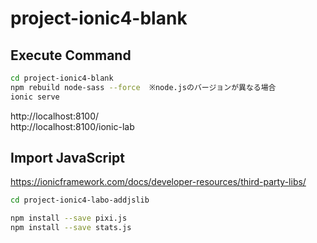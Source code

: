 # project-ionic4-blank

## Execute Command

``` bash
cd project-ionic4-blank
npm rebuild node-sass --force  ※node.jsのバージョンが異なる場合
ionic serve
```
http://localhost:8100/  
http://localhost:8100/ionic-lab


## Import JavaScript

https://ionicframework.com/docs/developer-resources/third-party-libs/

``` bash
cd project-ionic4-labo-addjslib
```

``` bash
npm install --save pixi.js
npm install --save stats.js
```





